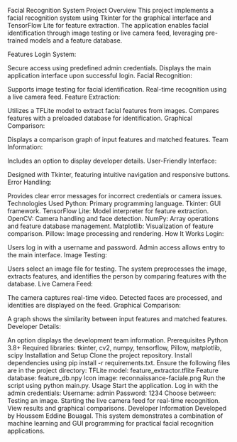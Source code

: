 Facial Recognition System
Project Overview
This project implements a facial recognition system using Tkinter for the graphical interface and TensorFlow Lite for feature extraction. The application enables facial identification through image testing or live camera feed, leveraging pre-trained models and a feature database.

Features
Login System:

Secure access using predefined admin credentials.
Displays the main application interface upon successful login.
Facial Recognition:

Supports image testing for facial identification.
Real-time recognition using a live camera feed.
Feature Extraction:

Utilizes a TFLite model to extract facial features from images.
Compares features with a preloaded database for identification.
Graphical Comparison:

Displays a comparison graph of input features and matched features.
Team Information:

Includes an option to display developer details.
User-Friendly Interface:

Designed with Tkinter, featuring intuitive navigation and responsive buttons.
Error Handling:

Provides clear error messages for incorrect credentials or camera issues.
Technologies Used
Python: Primary programming language.
Tkinter: GUI framework.
TensorFlow Lite: Model interpreter for feature extraction.
OpenCV: Camera handling and face detection.
NumPy: Array operations and feature database management.
Matplotlib: Visualization of feature comparison.
Pillow: Image processing and rendering.
How It Works
Login:

Users log in with a username and password.
Admin access allows entry to the main interface.
Image Testing:

Users select an image file for testing.
The system preprocesses the image, extracts features, and identifies the person by comparing features with the database.
Live Camera Feed:

The camera captures real-time video.
Detected faces are processed, and identities are displayed on the feed.
Graphical Comparison:

A graph shows the similarity between input features and matched features.
Developer Details:

An option displays the development team information.
Prerequisites
Python 3.8+
Required libraries: tkinter, cv2, numpy, tensorflow, Pillow, matplotlib, scipy
Installation and Setup
Clone the project repository.
Install dependencies using pip install -r requirements.txt.
Ensure the following files are in the project directory:
TFLite model: feature_extractor.tflite
Feature database: feature_db.npy
Icon image: reconnaissance-faciale.png
Run the script using python main.py.
Usage
Start the application.
Log in with the admin credentials:
Username: admin
Password: 1234
Choose between:
Testing an image.
Starting the live camera feed for real-time recognition.
View results and graphical comparisons.
Developer Information
Developed by Houssem Eddine Bouagal.
This system demonstrates a combination of machine learning and GUI programming for practical facial recognition applications.
